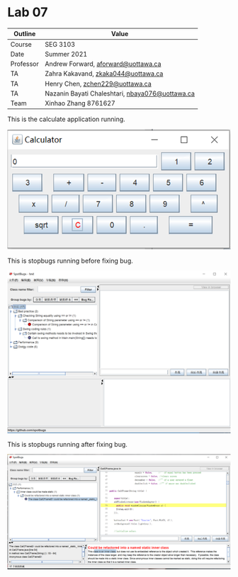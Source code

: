 # Lab 07
| Outline | Value |
| --- | --- |
| Course | SEG 3103 |
| Date | Summer 2021 |
| Professor | Andrew Forward, aforward@uottawa.ca |
| TA | Zahra Kakavand, zkaka044@uottawa.ca |
| TA | Henry Chen, zchen229@uottawa.ca |
| TA | Nazanin Bayati Chaleshtari, nbaya076@uottawa.ca |
| Team | Xinhao Zhang 8761627 |



This is the calculate application running.

![calculate](https://github.com/JeReMy543/seg3103_playground/blob/main/lab07/assets/calculator.PNG)


This is stopbugs running before fixing bug.

![stopbugs1](https://github.com/JeReMy543/seg3103_playground/blob/main/lab07/assets/stopbug1.PNG)


This is stopbugs running after fixing bug.

![stopbugs2](https://github.com/JeReMy543/seg3103_playground/blob/main/lab07/assets/stopbug2.PNG)
